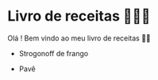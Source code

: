 #  Livro de receitas 👩🏻‍🍳

Olá ! Bem vindo ao meu livro de receitas 👋🏻

* Strogonoff de frango

* Pavê